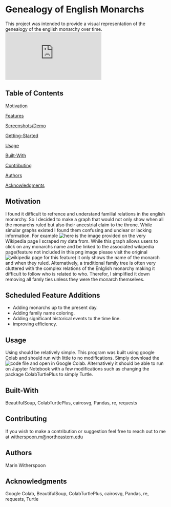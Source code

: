 # Genealogy of English Monarchs
This project was intended to provide a visual representation of the genealogy of the english monarchy over time. 
![Here is the finished product](https://github.com/marinwitherspoon/English-monarchs/blob/main/Genealogy_English_monarchs.pdf)

## Table of Contents  
[Motivation](##Motivation) 

[Features](##Features) 

[Screenshots/Demo](##Screenshots/Demo) 

[Getting-Started](##Getting-Started) 

[Usage](##Usage)

[Built-With](##Built-With)

[Contributing](##Contributing)

[Authors](##Authors)

[Acknowledgments](##Acknowledgments)

## Motivation
I found it difficult to refrence and understand familial relations in the english monarchy. So I decided to make a graph that would not only show when all the monarchs ruled but also their ancestrial claim to the throne. While simular graphs existed I found them confusing and unclear or lacking information. For example ![here](https://upload.wikimedia.org/wikipedia/en/timeline/kel7q8fxt834vxbcc06ct75fw2k99tc.png) is the image provided on the very Wikipedia page I scraped my data from. While this graph allows users to click on any monarchs name and be linked to the associated wikipedia page(feature not included in this png image please visit the original ![wikipedia page](https://en.wikipedia.org/wiki/List_of_English_monarchs) for this feature) it only shows the name of the monarch and when they ruled. Alternatively, a traditional family tree is often very cluttered with the complex relations of the Enlglish monarchy making it difficult to follow who is related to who. Therefor, I simplified it down removing all famly ties unless they were the monarch themselves. 
## Scheduled Feature Additions
* Adding monarchs up to the present day.
* Adding family name coloring.
* Adding significant historical events to the time line.
* improving efficiency.
## Usage
Using should be relatively simple. This program was built using google Colab and should run with little to no modifications. Simply download the ![code file](https://github.com/marinwitherspoon/English-monarchs/blob/main/Processing.ipynb) and open in Google Colab. 
Alternatively it should be able to run on Jupyter Notebook with a few modifications such as changing the package ColabTurtlePlus to simply Turtle.
## Built-With
BeautifulSoup, ColabTurtlePlus, cairosvg, Pandas, re, requests
## Contributing
If you wish to make a contribution or suggestion feel free to reach out to me at witherspoon.m@northeastern.edu
## Authors
Marin Witherspoon
## Acknowledgments
Google Colab, BeautifulSoup, ColabTurtlePlus, cairosvg, Pandas, re, requests, Turtle
